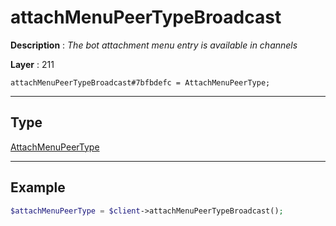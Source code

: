 # attachMenuPeerTypeBroadcast

**Description** : *The bot attachment menu entry is available in channels*

**Layer** : 211

```tl
attachMenuPeerTypeBroadcast#7bfbdefc = AttachMenuPeerType;
```

---

## Type

[AttachMenuPeerType](type/AttachMenuPeerType)

---

## Example

```php
$attachMenuPeerType = $client->attachMenuPeerTypeBroadcast();
```